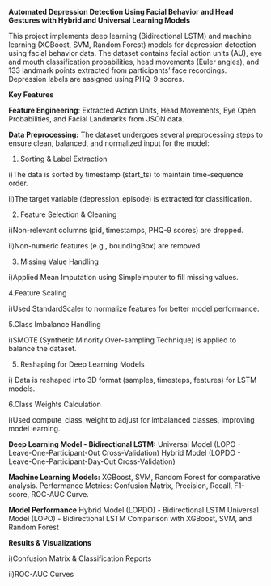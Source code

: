 **Automated Depression Detection Using Facial
 Behavior and Head Gestures with Hybrid and
 Universal Learning Models**


This project implements deep learning (Bidirectional LSTM) and machine learning (XGBoost, SVM, Random Forest) models for depression detection using facial behavior data. The dataset contains facial action units (AU), eye and mouth classification probabilities, head movements (Euler angles), and 133 landmark points extracted from participants’ face recordings. Depression labels are assigned using PHQ-9 scores.

**Key Features**

**Feature Engineering**: Extracted Action Units, Head Movements, Eye Open Probabilities, and Facial Landmarks from JSON data.

**Data Preprocessing:**
The dataset undergoes several preprocessing steps to ensure clean, balanced, and normalized input for the model:

1. Sorting & Label Extraction

i)The data is sorted by timestamp (start_ts) to maintain time-sequence order.

ii)The target variable (depression_episode) is extracted for classification.

2. Feature Selection & Cleaning

i)Non-relevant columns (pid, timestamps, PHQ-9 scores) are dropped.

ii)Non-numeric features (e.g., boundingBox) are removed.

3. Missing Value Handling

i)Applied Mean Imputation using SimpleImputer to fill missing values.

4.Feature Scaling

i)Used StandardScaler to normalize features for better model performance.

5.Class Imbalance Handling

i)SMOTE (Synthetic Minority Over-sampling Technique) is applied to balance the dataset.

5. Reshaping for Deep Learning Models

i) Data is reshaped into 3D format (samples, timesteps, features) for LSTM models.

6.Class Weights Calculation

i)Used compute_class_weight to adjust for imbalanced classes, improving model learning.

**Deep Learning Model - Bidirectional LSTM:**
Universal Model (LOPO - Leave-One-Participant-Out Cross-Validation)
Hybrid Model (LOPDO - Leave-One-Participant-Day-Out Cross-Validation)

**Machine Learning Models:**
XGBoost, SVM, Random Forest for comparative analysis.
Performance Metrics: Confusion Matrix, Precision, Recall, F1-score, ROC-AUC Curve.

 **Model Performance**
Hybrid Model (LOPDO) - Bidirectional LSTM
Universal Model (LOPO) - Bidirectional LSTM
Comparison with XGBoost, SVM, and Random Forest

**Results & Visualizations**

i)Confusion Matrix & Classification Reports

ii)ROC-AUC Curves


